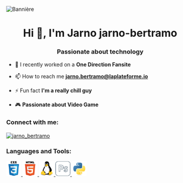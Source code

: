 ![Bannière](https://thumbs.dreamstime.com/b/moins-de-compilation-codage-du-langage-programmation-informatique-pour-la-technologie-site-web-fond-210695796.jpg)

<h1 align="center">Hi 👋, I'm Jarno jarno-bertramo</h1>
<h3 align="center">Passionate about technology</h3>

- 🔭 I recently worked on a **One Direction Fansite**

- 📫 How to reach me **jarno.bertramo@laplateforme.io**

- ⚡ Fun fact **I'm a really chill guy**

- 🎮 **Passionate about Video Game**

<h3 align="left">Connect with me:</h3>
<p align="left">
<a href=https://www.instagram.com/jarno_brtm/?next=%2F target="blank"><img align="center" src="https://raw.githubusercontent.com/rahuldkjain/github-profile-readme-generator/master/src/images/icons/Social/instagram.svg" alt="jarno_bertramo" height="30" width="40" /></a>
</p>

<h3 align="left">Languages and Tools:</h3>
<p align="left"> <a href="https://www.w3schools.com/css/" target="_blank" rel="noreferrer"> <img src="https://raw.githubusercontent.com/devicons/devicon/master/icons/css3/css3-original-wordmark.svg" alt="css3" width="40" height="40"/> </a> <a href="https://www.w3.org/html/" target="_blank" rel="noreferrer"> <img src="https://raw.githubusercontent.com/devicons/devicon/master/icons/html5/html5-original-wordmark.svg" alt="html5" width="40" height="40"/> </a> <a href="https://www.linux.org/" target="_blank" rel="noreferrer"> <img src="https://raw.githubusercontent.com/devicons/devicon/master/icons/linux/linux-original.svg" alt="linux" width="40" height="40"/> </a> <a href="https://www.photoshop.com/en" target="_blank" rel="noreferrer"> <img src="https://raw.githubusercontent.com/devicons/devicon/master/icons/photoshop/photoshop-line.svg" alt="photoshop" width="40" height="40"/> </a> <a href="https://www.python.org" target="_blank" rel="noreferrer"> <img src="https://raw.githubusercontent.com/devicons/devicon/master/icons/python/python-original.svg" alt="python" width="40" height="40"/> </a> </p>

